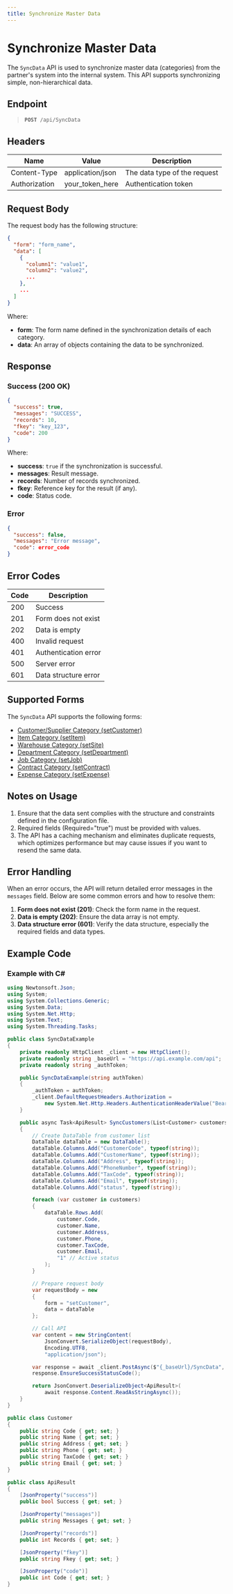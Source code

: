 ```yaml
---
title: Synchronize Master Data
---
```


# Synchronize Master Data

The `SyncData` API is used to synchronize master data (categories) from the partner's system into the internal system. This API supports synchronizing simple, non-hierarchical data.

## Endpoint

<blockquote>
  <pre><code><b>POST</b> /api/SyncData</code></pre>
</blockquote>

## Headers

| Name           | Value               | Description            |
|----------------|---------------------|------------------------|
| Content-Type   | application/json    | The data type of the request |
| Authorization  | your_token_here     | Authentication token   |

## Request Body

The request body has the following structure:

```json
{
  "form": "form_name",
  "data": [
    {
      "column1": "value1",
      "column2": "value2",
      ...
    },
    ...
  ]
}
```

Where:
- **form**: The form name defined in the synchronization details of each category.
- **data**: An array of objects containing the data to be synchronized.

## Response

### Success (200 OK)

```json
{
  "success": true,
  "messages": "SUCCESS",
  "records": 10,
  "fkey": "key_123",
  "code": 200
}
```

Where:
- **success**: `true` if the synchronization is successful.
- **messages**: Result message.
- **records**: Number of records synchronized.
- **fkey**: Reference key for the result (if any).
- **code**: Status code.

### Error

```json
{
  "success": false,
  "messages": "Error message",
  "code": error_code
}
```

## Error Codes

| Code | Description                     |
|------|---------------------------------|
| 200  | Success                         |
| 201  | Form does not exist             |
| 202  | Data is empty                   |
| 400  | Invalid request                 |
| 401  | Authentication error            |
| 500  | Server error                    |
| 601  | Data structure error            |

## Supported Forms

The `SyncData` API supports the following forms:

- [Customer/Supplier Category (setCustomer)](sync-data/setcustomer)
- [Item Category (setItem)](sync-data/setitem)
- [Warehouse Category (setSite)](sync-data/setsite)
- [Department Category (setDepartment)](sync-data/setdepartment)
- [Job Category (setJob)](sync-data/setjob)
- [Contract Category (setContract)](sync-data/setcontract)
- [Expense Category (setExpense)](sync-data/setexpense)

## Notes on Usage

1. Ensure that the data sent complies with the structure and constraints defined in the configuration file.
2. Required fields (Required="true") must be provided with values.
3. The API has a caching mechanism and eliminates duplicate requests, which optimizes performance but may cause issues if you want to resend the same data.

## Error Handling

When an error occurs, the API will return detailed error messages in the `messages` field. Below are some common errors and how to resolve them:

1. **Form does not exist (201)**: Check the form name in the request.
2. **Data is empty (202)**: Ensure the data array is not empty.
3. **Data structure error (601)**: Verify the data structure, especially the required fields and data types.

## Example Code

### Example with C#

```csharp
using Newtonsoft.Json;
using System;
using System.Collections.Generic;
using System.Data;
using System.Net.Http;
using System.Text;
using System.Threading.Tasks;

public class SyncDataExample
{
    private readonly HttpClient _client = new HttpClient();
    private readonly string _baseUrl = "https://api.example.com/api";
    private readonly string _authToken;

    public SyncDataExample(string authToken)
    {
        _authToken = authToken;
        _client.DefaultRequestHeaders.Authorization = 
            new System.Net.Http.Headers.AuthenticationHeaderValue("Bearer", _authToken);
    }

    public async Task<ApiResult> SyncCustomers(List<Customer> customers)
    {
        // Create DataTable from customer list
        DataTable dataTable = new DataTable();
        dataTable.Columns.Add("CustomerCode", typeof(string));
        dataTable.Columns.Add("CustomerName", typeof(string));
        dataTable.Columns.Add("Address", typeof(string));
        dataTable.Columns.Add("PhoneNumber", typeof(string));
        dataTable.Columns.Add("TaxCode", typeof(string));
        dataTable.Columns.Add("Email", typeof(string));
        dataTable.Columns.Add("status", typeof(string));

        foreach (var customer in customers)
        {
            dataTable.Rows.Add(
                customer.Code,
                customer.Name,
                customer.Address,
                customer.Phone,
                customer.TaxCode,
                customer.Email,
                "1" // Active status
            );
        }

        // Prepare request body
        var requestBody = new
        {
            form = "setCustomer",
            data = dataTable
        };

        // Call API
        var content = new StringContent(
            JsonConvert.SerializeObject(requestBody),
            Encoding.UTF8,
            "application/json");

        var response = await _client.PostAsync($"{_baseUrl}/SyncData", content);
        response.EnsureSuccessStatusCode();

        return JsonConvert.DeserializeObject<ApiResult>(
            await response.Content.ReadAsStringAsync());
    }
}

public class Customer
{
    public string Code { get; set; }
    public string Name { get; set; }
    public string Address { get; set; }
    public string Phone { get; set; }
    public string TaxCode { get; set; }
    public string Email { get; set; }
}

public class ApiResult
{
    [JsonProperty("success")]
    public bool Success { get; set; }

    [JsonProperty("messages")]
    public string Messages { get; set; }

    [JsonProperty("records")]
    public int Records { get; set; }

    [JsonProperty("fkey")]
    public string Fkey { get; set; }

    [JsonProperty("code")]
    public int Code { get; set; }
}
```